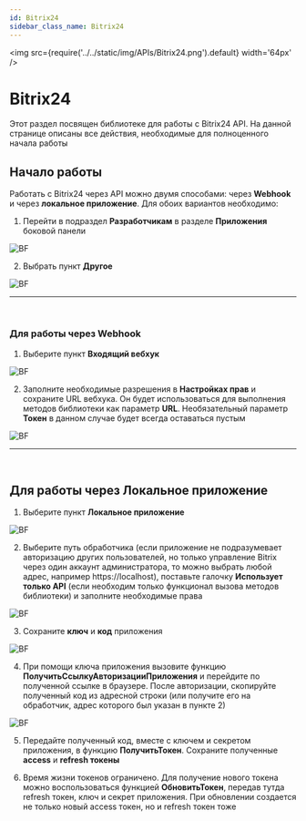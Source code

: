 ```yaml
---
id: Bitrix24
sidebar_class_name: Bitrix24
---
```


<img src={require('../../static/img/APIs/Bitrix24.png').default} width='64px' />

# Bitrix24

Этот раздел посвящен библиотеке для работы с Bitrix24 API. На данной странице описаны все действия, необходимые для полноценного начала работы

## Начало работы

Работать с Bitrix24 через API можно двумя способами: через **Webhook** и через **локальное приложение**. Для обоих вариантов необходимо:

1. Перейти в подраздел **Разработчикам** в разделе **Приложения** боковой панели

![BF](../../static/img/Docs/Bitrix24/1.png)

2. Выбрать пункт **Другое**

![BF](../../static/img/Docs/Bitrix24/2.png)

<hr/><br/>

### Для работы через Webhook

1. Выберите пункт **Входящий вебхук**
	
![BF](../../static/img/Docs/Bitrix24/3.png)

2. Заполните необходимые разрешения в **Настройках прав** и сохраните URL вебхука. Он будет использоваться для выполнения методов библиотеки как параметр **URL**. Необязательный параметр **Токен** в данном случае будет всегда оставаться пустым

![BF](../../static/img/Docs/Bitrix24/4.png)

<hr/><br/>

## Для работы через Локальное приложение

1. Выберите пункт **Локальное приложение**
	
![BF](../../static/img/Docs/Bitrix24/5.png)

2. Выберите путь обработчика (если приложение не подразумевает авторизацию других пользователей, но только управление Bitrix через один аккаунт администратора, то можно выбрать любой адрес, например https://localhost), поставьте галочку **Использует только API** (если необходим только функционал вызова методов библиотеки) и заполните необходимые права

![BF](../../static/img/Docs/Bitrix24/6.png)

3. Сохраните **ключ** и **код** приложения

![BF](../../static/img/Docs/Bitrix24/7.png)

4. При помощи ключа приложения вызовите функцию **ПолучитьСсылкуАвторизацииПриложения** и перейдите по полученной ссылке в браузере. После авторизации, скопируйте полученный код из адресной строки (или получите его на обработчик, адрес которого был указан в пункте 2)

![BF](../../static/img/Docs/Bitrix24/8.png)

5. Передайте полученный код, вместе с ключем и секретом приложения, в функцию **ПолучитьТокен**. Сохраните полученные **access** и **refresh токены**

6. Время жизни токенов ограничено. Для получение нового токена можно воспользоваться функцией **ОбновитьТокен**, передав тутда refresh токен, ключ и секрет приложения. При обновлении создается не только новый access токен, но и refresh токен тоже




